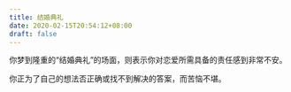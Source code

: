 ```yaml
---
title: 结婚典礼
date: 2020-02-15T20:54:12+08:00
draft: false
---
```


你梦到隆重的“结婚典礼”的场面，则表示你对恋爱所需具备的责任感到非常不安。


你正为了自己的想法否正确或找不到解决的答案，而苦恼不堪。